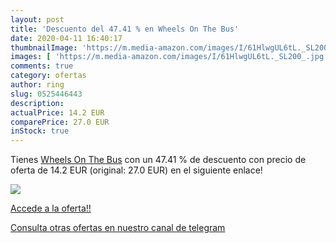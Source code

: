 ```yaml
---
layout: post
title: 'Descuento del 47.41 % en Wheels On The Bus'
date: 2020-04-11 16:40:17
thumbnailImage: 'https://m.media-amazon.com/images/I/61HlwgUL6tL._SL200_.jpg'
images: [ 'https://m.media-amazon.com/images/I/61HlwgUL6tL._SL200_.jpg' ]
comments: true
category: ofertas
author: ring
slug: 0525446443
description:
actualPrice: 14.2 EUR
comparePrice: 27.0 EUR
inStock: true
---
```


Tienes [Wheels On The Bus](https://www.amazon.es/dp/0525446443/?tag=redken-21) con un 47.41 % de descuento con precio de oferta de 14.2 EUR (original: 27.0 EUR) en el siguiente enlace!

[![](https://m.media-amazon.com/images/I/61HlwgUL6tL._SL200_.jpg)](https://www.amazon.es/dp/0525446443/?tag=redken-21)

[Accede a la oferta!!](https://www.amazon.es/dp/0525446443/?tag=redken-21)

[Consulta otras ofertas en nuestro canal de telegram](https://t.me/s/ofertas25)
